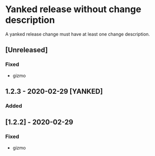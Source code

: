 # Yanked release without change description
A yanked release change must have at least one change description.
## [Unreleased]
### Fixed
- gizmo
## 1.2.3 - 2020-02-29 [YANKED]
### Added
## [1.2.2] - 2020-02-29
### Fixed
- gizmo
